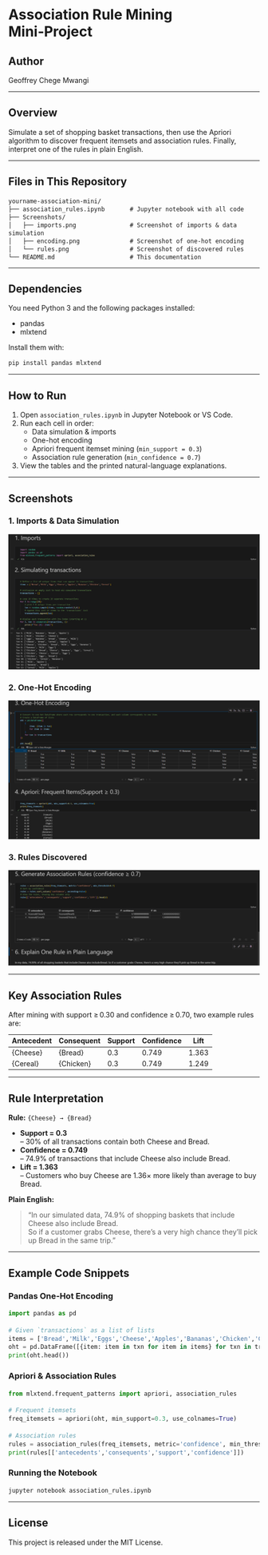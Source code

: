 # Association Rule Mining Mini‑Project

## Author  
Geoffrey Chege Mwangi  

---

## Overview  
Simulate a set of shopping basket transactions, then use the Apriori algorithm to discover frequent itemsets and association rules. Finally, interpret one of the rules in plain English.

---

## Files in This Repository  
```
yourname-association-mini/
├── association_rules.ipynb       # Jupyter notebook with all code
├── Screenshots/
│   ├── imports.png               # Screenshot of imports & data simulation
│   ├── encoding.png              # Screenshot of one-hot encoding
│   └── rules.png                 # Screenshot of discovered rules
└── README.md                     # This documentation
```

---

## Dependencies  
You need Python 3 and the following packages installed:  
- pandas  
- mlxtend  

Install them with:  
```bash
pip install pandas mlxtend
```

---

## How to Run  
1. Open `association_rules.ipynb` in Jupyter Notebook or VS Code.  
2. Run each cell in order:  
   - Data simulation & imports  
   - One-hot encoding  
   - Apriori frequent itemset mining (`min_support = 0.3`)  
   - Association rule generation (`min_confidence = 0.7`)  
3. View the tables and the printed natural-language explanations.

---

## Screenshots  

### 1. Imports & Data Simulation  

![Imports & Data Simulation](Screenshots/imports.png)

### 2. One‑Hot Encoding  

![Encoding](Screenshots/encoding.png)

### 3. Rules Discovered  

![Rules](Screenshots/rules.png)

---

## Key Association Rules  

After mining with support ≥ 0.30 and confidence ≥ 0.70, two example rules are:

| Antecedent | Consequent | Support | Confidence | Lift |
|------------|------------|---------|------------|------|
| {Cheese}   | {Bread}    | 0.3     | 0.749      | 1.363|
| {Cereal}   | {Chicken}  | 0.3     | 0.749      | 1.249|

---

## Rule Interpretation  

**Rule:** `{Cheese} → {Bread}`  
- **Support = 0.3**  
  – 30% of all transactions contain both Cheese and Bread.  
- **Confidence = 0.749**  
  – 74.9% of transactions that include Cheese also include Bread.  
- **Lift = 1.363**  
  – Customers who buy Cheese are 1.36× more likely than average to buy Bread.

**Plain English:**  
> “In our simulated data, 74.9% of shopping baskets that include Cheese also include Bread.  
> So if a customer grabs Cheese, there’s a very high chance they’ll pick up Bread in the same trip.”

---

## Example Code Snippets

### Pandas One‑Hot Encoding  
```python
import pandas as pd

# Given `transactions` as a list of lists
items = ['Bread','Milk','Eggs','Cheese','Apples','Bananas','Chicken','Cereal']
oht = pd.DataFrame([{item: item in txn for item in items} for txn in transactions])
print(oht.head())
```

### Apriori & Association Rules  
```python
from mlxtend.frequent_patterns import apriori, association_rules

# Frequent itemsets
freq_itemsets = apriori(oht, min_support=0.3, use_colnames=True)

# Association rules
rules = association_rules(freq_itemsets, metric='confidence', min_threshold=0.7)
print(rules[['antecedents','consequents','support','confidence']])
```

### Running the Notebook  
```bash
jupyter notebook association_rules.ipynb
```

---

## License  
This project is released under the MIT License.